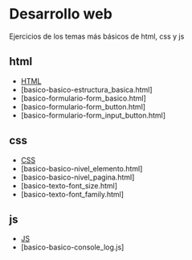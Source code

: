 # Desarrollo web
Ejercicios de los temas más básicos de html, css y js


## html
* [HTML](https://github.com/hvcesar/mis_practicas_web/blob/master/README.md)
* [basico-basico-estructura_basica.html]
* [basico-formulario-form_basico.html]
* [basico-formulario-form_button.html]
* [basico-formulario-form_input_button.html]


## css
* [CSS](https://github.com/hvcesar/mis_practicas_web/blob/master/README.md)
* [basico-basico-nivel_elemento.html]
* [basico-basico-nivel_pagina.html]
* [basico-texto-font_size.html]
* [basico-texto-font_family.html]


## js
* [JS](https://github.com/hvcesar/mis_practicas_web/blob/master/README.md)
* [basico-basico-console_log.js]
